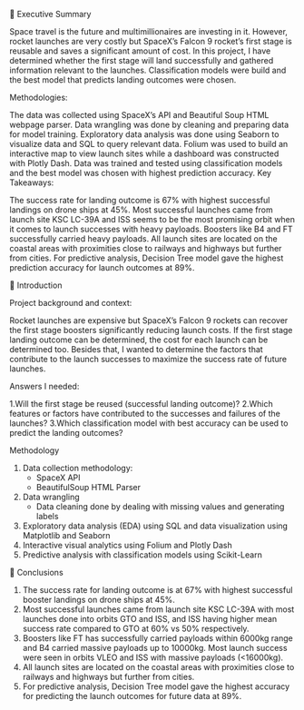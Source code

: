 🚀 Executive Summary

Space travel is the future and multimillionaires are investing in it. However, rocket launches are very costly but SpaceX’s Falcon 9 rocket’s first stage is reusable and saves a significant amount of cost. In this project, I have determined whether the first stage will land successfully and gathered information relevant to the launches. Classification models were build and the best model that predicts landing outcomes were chosen.

Methodologies:

The data was collected using SpaceX’s API and Beautiful Soup HTML webpage parser. Data wrangling was done by cleaning and preparing data for model training. Exploratory data analysis was done using Seaborn to visualize data and SQL to query relevant data. Folium was used to build an interactive map to view launch sites while a dashboard was constructed with Plotly Dash. Data was trained and tested using classification models and the best model was chosen with highest prediction accuracy.
Key Takeaways:

The success rate for landing outcome is 67% with highest successful landings on drone ships at 45%. Most successful launches came from launch site KSC LC-39A and ISS seems to be the most promising orbit when it comes to launch successes with heavy payloads. Boosters like B4 and FT successfully carried heavy payloads. All launch sites are located on the coastal areas with proximities close to railways and highways but further from cities. For predictive analysis, Decision Tree model gave the highest prediction accuracy for launch outcomes at 89%.
 

🚀 Introduction

Project background and context:

Rocket launches are expensive but SpaceX’s Falcon 9 rockets can recover the first stage boosters significantly reducing launch costs. If the first stage landing outcome can be determined, the cost for each launch can be determined too. Besides that, I wanted to determine the factors that contribute to the launch successes to maximize the success rate of future launches.

Answers I needed:

1.Will the first stage be reused (successful landing outcome)?
2.Which features or factors have contributed to the successes and failures of the launches?
3.Which classification model with best accuracy can be used to predict the landing outcomes?
 
Methodology
1. Data collection methodology:
   - SpaceX API
   - BeautifulSoup HTML Parser           
2. Data wrangling
    - Data cleaning done by dealing with missing values and generating labels
3. Exploratory data analysis (EDA) using SQL and data visualization using Matplotlib and Seaborn
4. Interactive visual analytics using Folium and Plotly Dash
5. Predictive analysis with classification models using Scikit-Learn


🚀 Conclusions

1. The success rate for landing outcome is at 67% with highest successful booster landings on drone ships at 45%.
2. Most successful launches came from launch site KSC LC-39A with most launches done into orbits GTO and ISS, and ISS having higher mean success rate compared to GTO at 60% vs 50% respectively. 
3. Boosters like FT has successfully carried payloads within 6000kg range and B4 carried massive payloads up to 10000kg. Most launch success were seen in orbits VLEO and ISS with massive payloads (<16000kg).
4. All launch sites are located on the coastal areas with proximities close to railways and highways but further from cities. 
5. For predictive analysis, Decision Tree model gave the highest accuracy for predicting the launch outcomes for future data at 89%.



 
